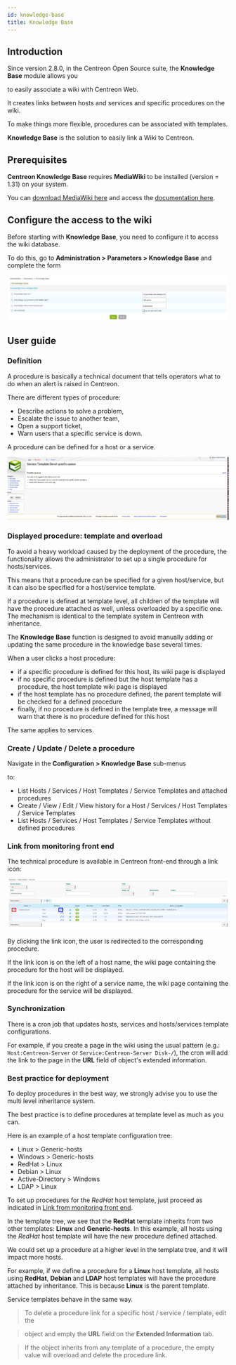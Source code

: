 ```yaml
---
id: knowledge-base
title: Knowledge Base
---
```


## Introduction

Since version 2.8.0, in the Centreon Open Source suite, the **Knowledge Base** module allows you

to easily associate a wiki with Centreon Web.

It creates links between hosts and services and specific procedures on the wiki.


To make things more flexible, procedures can be associated with templates.

**Knowledge Base** is the solution to easily link a Wiki to Centreon.

## Prerequisites

**Centreon Knowledge Base** requires **MediaWiki** to be installed (version =
1.31) on your system.

You can [download MediaWiki
here](http://www.mediawiki.org/wiki/MediaWiki) and access the [documentation
here](http://www.mediawiki.org/wiki/User_hub).

## Configure the access to the wiki

Before starting with **Knowledge Base**, you need to configure it to access the
wiki database.

To do this, go to **Administration > Parameters > Knowledge Base** and complete
the form

![image](../assets/administration/parameters-wiki.png)

## User guide

### Definition

A procedure is basically a technical document that tells operators
what to do when an alert is raised in Centreon.

There are different types of procedure:

  - Describe actions to solve a problem,
  - Escalate the issue to another team,
  - Open a support ticket,
  - Warn users that a specific service is down.

A procedure can be defined for a host or a service.

![image](../assets/administration/parameters-wiki-article.png)

### Displayed procedure: template and overload

To avoid a heavy workload caused by the deployment of the procedure, the functionality allows
the administrator to set up a single procedure for hosts/services.

This means that a procedure can be specified for a given host/service, but it can also be specified 
for a host/service template.

If a procedure is defined at template level, all children of the template will
have the procedure attached as well, unless overloaded by a specific one. The
mechanism is identical to the template system in Centreon with inheritance.

The **Knowledge Base** function is designed to avoid manually adding or updating
the same procedure in the knowledge base several times.

When a user clicks a host procedure:

  - if a specific procedure is defined for this host, its wiki page is displayed
  - if no specific procedure is defined but the host template has a procedure,
    the host template wiki page is displayed
  - if the host template has no procedure defined, the parent template will be checked
    for a defined procedure
  - finally, if no procedure is defined in the template tree, a message will warn
    that there is no procedure defined for this host

The same applies to services.

### Create / Update / Delete a procedure

Navigate in the **Configuration > Knowledge Base** sub-menus

to:

  - List Hosts / Services / Host Templates / Service Templates and attached
    procedures
  - Create / View / Edit / View history for a Host / Services / Host Templates /
    Service Templates
  - List Hosts / Services / Host Templates / Service Templates without defined
    procedures


### Link from monitoring front end

The technical procedure is available in Centreon front-end through a link icon:

![image](../assets/administration/parameters-wiki-host-monitoring.png)

By clicking the link icon, the user is redirected to the corresponding procedure.

If the link icon is on the left of a host name, the wiki page containing the
procedure for the host will be displayed.

If the link icon is on the right of a service name, the wiki page containing the
procedure for the service will be displayed.

### Synchronization

There is a cron job that updates hosts, services and hosts/services template
configurations.

For example, if you create a page in the wiki using the usual pattern (e.g.:
`Host:Centreon-Server` or `Service:Centreon-Server Disk-/`), the cron will add
the link to the page in the **URL** field of object's extended information.

### Best practice for deployment

To deploy procedures in the best way, we strongly advise you to use the multi
level inheritance system.

The best practice is to define procedures at template level as much as you can.

Here is an example of a host template configuration tree:

  - Linux \> Generic-hosts
  - Windows \> Generic-hosts
  - RedHat \> Linux
  - Debian \> Linux
  - Active-Directory \> Windows
  - LDAP \> Linux

To set up procedures for the *RedHat* host template, just proceed as indicated in
[Link from monitoring front end](#link-from-monitoring-front-end).

In the template tree, we see that the **RedHat** template inherits from two other
templates: **Linux** and **Generic-hosts**. In this example, all hosts using the
*RedHat* host template will have the new procedure defined attached.

We could set up a procedure at a higher level in the template tree, and it will
impact more hosts.

For example, if we define a procedure for a **Linux** host template, all hosts
using **RedHat**, **Debian** and **LDAP** host templates will have the procedure
attached by inheritance. This is because **Linux** is the parent template.

Service templates behave in the same way.

> To delete a procedure link for a specific host / service / template, edit the

> object and empty the **URL** field on the **Extended Information** tab.

>
> If the object inherits from any template of a procedure, the empty value will
> overload and delete the procedure link.
